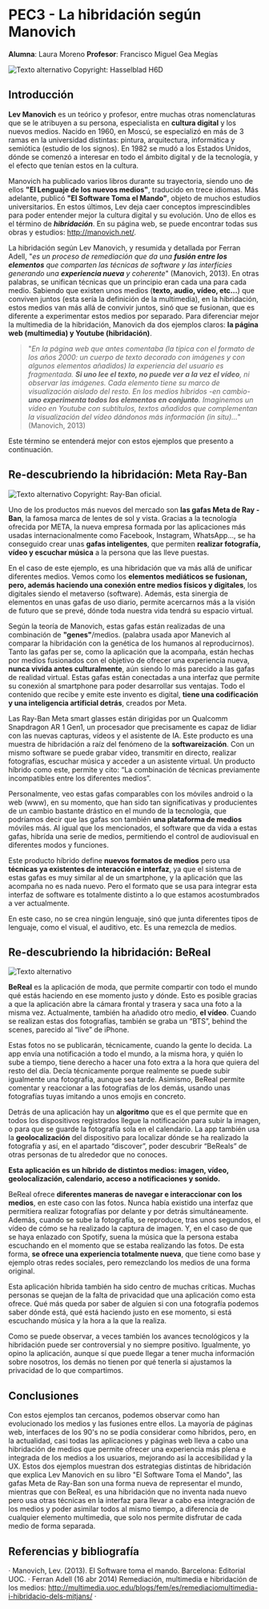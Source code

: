 # PEC3 - La hibridación según Manovich

**Alumna**: Laura Moreno    **Profesor**: Francisco Miguel Gea Megías

![Texto alternativo](https://miro.medium.com/v2/resize:fit:2400/1*5MApCaZNUDQDPf8GDEmTQA.jpeg) Copyright: Hasselblad H6D
## Introducción
**Lev Manovich** es un teórico y profesor, entre muchas otras nomenclaturas que se le atribuyen a su persona, especialista en **cultura digital** y los nuevos medios. Nacido en 1960, en Moscú, se especializó en más de 3 ramas en la universidad distintas: pintura, arquitectura, informática y semiótica (estudio de los signos). En 1982 se mudó a los Estados Unidos, dónde se comenzó a interesar en todo el ámbito digital y de la tecnología, y el efecto que tenían estos en la cultura.

Manovich ha publicado varios libros durante su trayectoria, siendo uno de ellos **"El Lenguaje de los nuevos medios"**, traducido en trece idiomas. Más adelante, publicó **"El Software Toma el Mando"**, objeto de muchos estudios universitarios. En estos últimos, Lev deja caer conceptos imprescindibles para poder entender mejor la cultura digital y su evolución. Uno de ellos es el término de ***hibridación***.  En su página web, se puede encontrar todas sus obras y estudios: http://manovich.net/. 

La hibridación según Lev Manovich, y resumida y detallada por Ferran Adell, "*es un proceso de remediación que da una **fusión entre los elementos** que comparten las técnicas de software y las interfícies generando una **experiencia nueva** y coherente*" (Manovich, 2013). En otras palabras, se unifican técnicas que un principio eran cada una para cada medio. Sabiendo que existen unos medios (**texto, audio, vídeo, etc...**) que conviven juntos (esta sería la definición de la multimedia), en la hibridación, estos medios van más allá de convivir juntos, sinó que se fusionan, que es diferente a experimentar estos medios por separado. Para diferenciar mejor la multimedia de la hibridación, Manovich da dos ejemplos claros: **la página web (multimedia) y Youtube (hibridación)**. 
>"*En la página web que antes comentaba (la típica con el formato de los años 2000: un cuerpo de texto decorado con imágenes y con algunos elementos añadidos) la experiencia del usuario es fragmentada. **Si uno lee el texto, no puede ver a la vez el vídeo**, ni observar las imágenes. Cada elemento tiene su marco de visualización aislado del resto. En los medios híbridos -en cambio- **uno experimenta todos los elementos en conjunto**. Imaginemos un vídeo en Youtube con subtítulos, textos añadidos que complementan la visualización del vídeo dándonos más información (in situ)...*" (Manovich, 2013) 

Este término se entenderá mejor con estos ejemplos que presento a continuación.



## Re-descubriendo la hibridación: Meta Ray-Ban
![Texto alternativo](https://wwd.com/wp-content/uploads/2023/09/RBM_KVS_Camera_Suanglass_Capture_RGB_16-9.jpg) Copyright: Ray-Ban oficial.

Uno de los productos más nuevos del mercado son **las gafas Meta de Ray - Ban**, la famosa marca de lentes de sol y vista. Gracias a la tecnología ofrecida por META, la nueva empresa formada por las aplicaciones más usadas internacionalmente como Facebook, Instagram, WhatsApp..., se ha conseguido crear unas **gafas inteligentes**, que permiten **realizar fotografía, vídeo y escuchar música** a la persona que las lleve puestas.

En el caso de este ejemplo, es una hibridación que va más allá de unificar diferentes medios. Vemos como los **elementos mediáticos se fusionan, pero, además haciendo una conexión entre medios físicos y digitales**, los digitales siendo el metaverso (software). Además, esta sinergia de elementos en unas gafas de uso diario, permite acercarnos más a la visión de futuro que se prevé, dónde toda nuestra vida tendrá su espacio virtual. 

Según la teoría de Manovich, estas gafas están realizadas de una combinación de **"genes"**/medios. (palabra usada apor Manevich al comparar la hibridación con la genética de los humanos al reproducirnos). Tanto las gafas per se, como la aplicación que la acompaña, están hechas por medios fusionados con el objetivo de  ofrecer una experiencia nueva, **nunca vivida antes culturalmente**, aún siendo lo más parecido a las gafas de realidad virtual. Estas gafas están conectadas a una interfaz que permite su conexión al smartphone para poder desarrollar sus ventajas. Todo el contenido que recibe y emite este invento es digital, **tiene una codificación y una inteligencia artificial detrás**, creados por Meta. 

Las Ray-Ban Meta smart glasses están dirigidas por un Qualcomm Snapdragon AR 1 Gen1, un procesador que precisamente es capaz de lidiar con las nuevas capturas, vídeos y el asistente de IA. Este producto es una muestra de hibridación a raíz del fenómeno de la **softwareización**.
Con un mismo software se puede grabar vídeo, transmitir en directo, realizar fotografías, escuchar música y acceder a un asistente virtual.
Un producto híbrido como este, permite y cito: “La combinación de técnicas previamente incompatibles entre los diferentes medios”.

Personalmente, veo estas gafas comparables con los móviles android o la web (www), en su momento, que han sido tan significativas y producientes de un cambio bastante drástico en el mundo de la tecnología, que podríamos decir que las gafas son también **una plataforma de medios** móviles más. Al igual que los mencionados, el software que da vida a estas gafas, hibrída una serie de medios, permitiendo el control de audiovisual en diferentes modos y funciones.

Este producto híbrido define **nuevos formatos de medios** pero usa **técnicas ya existentes de interacción e interfaz**, ya que el sistema de estas gafas es muy similar al de un smartphone, y la aplicación que las acompaña no es nada nuevo. Pero el formato que se usa para integrar esta interfaz de software es totalmente distinto a lo que estamos acostumbrados a ver actualmente.

En este caso, no se crea ningún lenguaje, sinó que junta diferentes tipos de lenguaje, como el visual, el auditivo, etc.  Es una remezcla de medios.


## Re-descubriendo la hibridación: BeReal
![Texto alternativo](https://cloudfront-eu-central-1.images.arcpublishing.com/prisa/WE6UUOBZGBCNLIXYCKJXYB6MZ4.png)

**BeReal** es la aplicación de moda, que permite compartir con todo el mundo qué estás haciendo en ese momento justo y dónde. Esto es posible gracias a que la aplicación abre la cámara frontal y trasera y saca una foto a la misma vez. Actualmente, también ha añadido otro medio, **el vídeo**. Cuando se realizan estas dos fotografías, también se graba un “BTS”, behind the scenes, parecido al “live” de iPhone.

Estas fotos no se publicarán, técnicamente, cuando la gente lo decida. La app envía una notificación a todo el mundo, a la misma hora, y quién lo sube a tiempo, tiene derecho a hacer una foto extra a la hora que quiera del resto del día. Decía técnicamente porque realmente se puede subir igualmente una fotografía, aunque sea tarde. Asimismo, BeReal permite comentar y reaccionar a las fotografías de los demás, usando unas fotografías tuyas imitando a unos emojis en concreto.

Detrás de una aplicación hay un **algoritmo** que es el que permite que en todos los dispositivos registrados llegue la notificación para subir la imagen, o para que se guarde la fotografía sola en el calendario. La app también usa la **geolocalización** del dispositivo para localizar dónde se ha realizado la fotografía y así, en el apartado “discover”, poder descubrir “BeReals” de otras personas de tu alrededor que no conoces.

**Esta aplicación es un híbrido de distintos medios: imagen, vídeo, geolocalización, calendario, acceso a notificaciones y sonido.**

BeReal ofrece **diferentes maneras de navegar e interaccionar con los medios**, en este caso con las fotos. Nunca había existido una interfaz que permitiera realizar fotografías por delante y por detrás simultáneamente. Además, cuando se sube la fotografía, se reproduce, tras unos segundos, el vídeo de cómo se ha realizado la captura de imagen. Y, en el caso de que se haya enlazado con Spotify, suena la música que la persona estaba escuchando en el momento que se estaba realizando las fotos. De esta forma, **se ofrece una experiencia totalmente nueva**, que tiene como base y ejemplo otras redes sociales, pero remezclando los medios de una forma original.

Esta aplicación híbrida también ha sido centro de muchas críticas. Muchas personas se quejan de la falta de privacidad que una aplicación como esta ofrece. Qué más queda por saber de alguien si con una fotografía podemos saber dónde está, qué está haciendo justo en ese momento, si está escuchando música y la hora a la que la realiza. 

Como se puede observar, a veces también los avances tecnológicos y la hibridación puede ser controversial y no siempre positivo. Igualmente, yo opino la aplicación, aunque sí que puede llegar a tener mucha información sobre nosotros, los demás no tienen por qué tenerla si ajustamos la privacidad de lo que compartimos.

## Conclusiones
Con estos ejemplos tan cercanos, podemos observar como han evolucionado los medios y las fusiones entre ellos. La mayoría de páginas web, interfaces de los 90's no se podía considerar como híbridos, pero, en la actualidad, casi todas las aplicaciones y páginas web lleva a cabo una hibridación de medios que permite ofrecer una experiencia más plena e integrada de los medios a los usuarios, mejorando así la accesibilidad y la UX. Estos dos ejemplos muestran dos estrategias distintas de hibridación que explica Lev Manovich en su libro "El Software Toma el Mando", las gafas Meta de Ray-Ban son una forma nueva de representar el mundo, mientras que con BeReal, es una hibridación que no inventa nada nuevo pero usa otras técnicas en la interfaz para llevar a cabo esa integración de los medios y poder asimilar todos al mismo tiempo, a diferencia de cualquier elemento multimedia, que solo nos permite disfrutar de cada medio de forma separada. 


## Referencias y bibliografía
· Manovich, Lev. (2013). El Software toma el mando. Barcelona: Editorial UOC.
· Ferran Adell (16 abr 2014) Remediación, multimedia e hibridación de los medios: http://multimedia.uoc.edu/blogs/fem/es/remediaciomultimedia-i-hibridacio-dels-mitjans/
·
